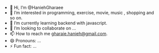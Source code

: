- 👋 Hi, I’m @HaniehGharaee
- 👀 I’m interested in programming, exercise, movie, music , shopping and so on.
- 🌱 I’m currently learning backend with javascript.
- 💞️ I’m looking to collaborate on ...
- 📫 How to reach me gharaie.hanieh@gmail.com.
- 😄 Pronouns: ...
- ⚡ Fun fact: ...

<!---
HaniehGharaee/HaniehGharaee is a ✨ special ✨ repository because its `README.md` (this file) appears on your GitHub profile.
You can click the Preview link to take a look at your changes.
--->
